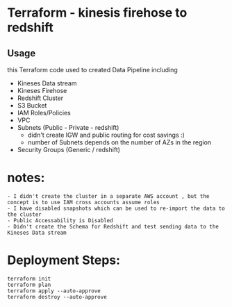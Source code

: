 # Terraform - kinesis firehose to redshift

## Usage
this Terraform code used to created Data Pipeline including 
- Kineses Data stream
- Kineses Firehose
- Redshift Cluster
- S3 Bucket
- IAM Roles/Policies
- VPC
- Subnets (Public - Private - redshift)
    - didn't create IGW and public routing for cost savings :)
    - number of Subnets depends on the number of AZs in the region 
- Security Groups (Generic / redshift)


# notes:
``` 
- I didn't create the cluster in a separate AWS account , but the concept is to use IAM cross accounts assume roles 
- I have disabled snapshots which can be used to re-import the data to the cluster 
- Public Accessability is Disabled
- Didn't create the Schema for Redshift and test sending data to the Kineses Data stream
```

# Deployment Steps:
```
terraform init
terraform plan
terraform apply --auto-approve
terraform destroy --auto-approve

```